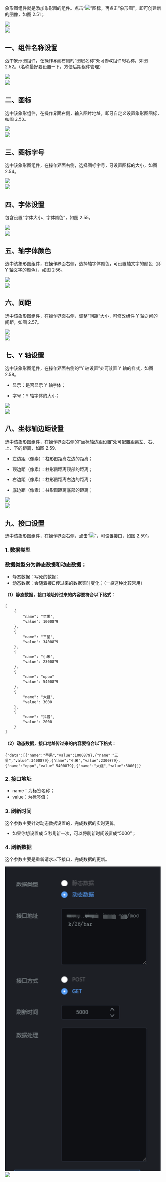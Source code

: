 象形图组件就是添加象形图的组件。点击“![](https://img.kancloud.cn/7e/94/7e943cbae6d2a0148ea1b1fe46f2a6ca_31x31.png)”图标，再点击“象形图”，即可创建新的图像，如图 2.51；

![](https://img.kancloud.cn/1f/5d/1f5dd5daf2679fb9801818f5114db926_945x480.png)  
![](https://img.kancloud.cn/3c/a2/3ca2aa96f1d7416ba97126a4d74111f3_804x38.png)

## **一、组件名称设置**

选中象形图组件，在操作界面右侧的“图层名称”处可修改组件的名称，如图 2.52。（名称最好要设置一下，方便后期组件管理）

![](https://img.kancloud.cn/df/26/df26693cbb7e2a9a251094641a01004c_1080x558.png)  
![](https://img.kancloud.cn/1a/5b/1a5b91d97129226684c430b4de712512_800x39.png)

## **二、图标**

选中该象形组件，在操作界面右侧，输入图片地址，即可自定义设置象形图图标，如图 2.53。

![](https://img.kancloud.cn/f4/32/f432b62d874ded97622881450c26f66c_1094x548.png)  
![](https://img.kancloud.cn/57/9a/579a265c73ff4305fa27b0d92ac282d2_801x42.png)

## **三、图标字号**

选中该象形图组件，在操作界面右侧，选择图标字号，可设置图标的大小，如图 2.54。

![](https://img.kancloud.cn/77/05/77053525de19e5219f9734adebd24c8e_1088x556.png)  
![](https://img.kancloud.cn/9a/2e/9a2ec79a5cd134378802adaa0ad7f3c9_792x37.png)

## **四、字体设置**

包含设置“字体大小、字体颜色”，如图 2.55。

![](https://img.kancloud.cn/84/d3/84d3d7e213e9ca6f2ea7800a15dafff4_1005x421.png)  
![](https://img.kancloud.cn/e5/dd/e5ddcb1cf2f26f698ad4a1538a7c874d_798x32.png)

## **五、轴字体颜色**

选中该象形图组件，在操作界面右侧，选择轴字体颜色，可设置轴文字的颜色（即 Y 轴文字的颜色），如图 2.56。

![](https://img.kancloud.cn/9b/36/9b363555fbc66706248932694fed7ea3_1102x451.png)  
![](https://img.kancloud.cn/92/31/9231af9171262af5d7cb8c80adb8f165_802x39.png)

## **六、间距**

选中该象形图组件，在操作界面右侧，调整“间距”大小，可修改组件 Y 轴之间的间距，如图 2.57。

![](https://img.kancloud.cn/95/1d/951d65e8e6f1d47b804c19cb56cdf18c_1105x456.png)  
![](https://img.kancloud.cn/56/92/56920f24239a50244a7aa197cfe3362c_792x35.png)

## **七、Y 轴设置**

选中该象形图组件，在操作界面右侧的“Y 轴设置”处可设置 Y 轴的样式，如图 2.58。

- 显示：是否显示 Y 轴字体；

- 字号：Y 轴字体的大小；

![](https://img.kancloud.cn/0a/47/0a47be3176ba4f4b2626b4042261fb05_1106x618.png)  
![](https://img.kancloud.cn/3d/9a/3d9a0c7c681faffa26f362703b3040aa_801x38.png)

## **八、坐标轴边距设置**

选中该象形图组件，在操作界面右侧的“坐标轴边距设置”处可配置距离左、右、上、下的距离，如图 2.59。

- 左边距（像素）：柱形图距离左边的距离；

- 顶边距（像素）：柱形图距离顶部的距离；

- 右边距（像素）：柱形图距离右边的距离；

- 底边距（像素）：柱形图距离底部的距离；

![](https://img.kancloud.cn/00/64/006453b6adf098187fc70dfc8816f792_1096x414.png)  
![](https://img.kancloud.cn/52/db/52db2baabc8e2dcb08fcbbeda481e291_801x36.png)

## **九、接口设置**

选中该象形图组件，在操作界面右侧，点击“![](https://img.kancloud.cn/a1/72/a1724479138ebec7f559bac976af851d_349x38.png)”，可设置接口，如图 2.591。

### 1\. 数据类型

### 数据类型分为静态数据和动态数据；

- 静态数据：写死的数据；
- 动态数据：会随着接口传过来的数据实时变化；（一般这种比较常用）

#### （1）静态数据，接口地址传过来的内容要符合以下格式：

```
[
    {
        "name": "苹果",
        "value": 1000879
    },
    {
        "name": "三星",
        "value": 3400879
    },
    {
        "name": "小米",
        "value": 2300879
    },
    {
        "name": "oppo",
        "value": 5400879
    },
    {
        "name": "大疆",
        "value": 3000
    },
    {
        "name": "抖音",
        "value": 2000
    }
]

```

#### （2）动态数据，接口地址传过来的内容要符合以下格式：

```
{"data":[{"name":"苹果","value":1000879},{"name":"三星","value":3400879},{"name":"小米","value":2300879},{"name":"oppo","value":5400879},{"name":"大疆","value":3000}]}

```

### 2\. 接口地址

- name：为标签名称；
- value：为标签值；

### 3\. 刷新时间

这个参数主要针对动态数据设置的，完成数据的实时更新。

- 如果你想设置成 5 秒刷新一次，可以将刷新时间设置成“5000”；

### 4\. 刷新数据

这个参数主要是重新请求以下接口，完成数据的更新。

![](images/screenshot_1622422672136.png)
![](https://img.kancloud.cn/37/f8/37f8af77004efd5dc5323c830792318a_800x40.png)
